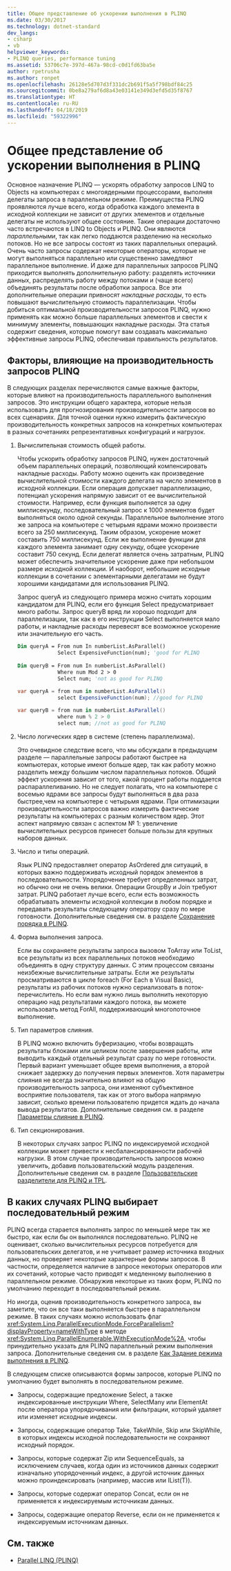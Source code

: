 ```yaml
---
title: Общее представление об ускорении выполнения в PLINQ
ms.date: 03/30/2017
ms.technology: dotnet-standard
dev_langs:
- csharp
- vb
helpviewer_keywords:
- PLINQ queries, performance tuning
ms.assetid: 53706c7e-397d-467a-98cd-c0d1fd63ba5e
author: rpetrusha
ms.author: ronpet
ms.openlocfilehash: 26128e5d707d3f331dc2b691f5a5f798bdf84c25
ms.sourcegitcommit: 0be8a279af6d8a43e03141e349d3efd5d35f8767
ms.translationtype: HT
ms.contentlocale: ru-RU
ms.lasthandoff: 04/18/2019
ms.locfileid: "59322996"
---
```

# <a name="understanding-speedup-in-plinq"></a>Общее представление об ускорении выполнения в PLINQ
Основное назначение PLINQ — ускорять обработку запросов LINQ to Objects на компьютерах с многоядерными процессорами, выполняя делегаты запроса в параллельном режиме. Преимущества PLINQ проявляются лучше всего, когда обработка каждого элемента в исходной коллекции не зависит от других элементов и отдельные делегаты не используют общее состояние. Такие операции достаточно часто встречаются в LINQ to Objects и PLINQ. Они являются *параллельными*, так как легко поддаются разделению на несколько потоков. Но не все запросы состоят из таких параллельных операций. Очень часто запросы содержат некоторые операторы, которые не могут выполняться параллельно или существенно замедляют параллельное выполнение. И даже для параллельных запросов PLINQ приходится выполнять дополнительную работу: разделять источники данных, распределять работу между потоками и (чаще всего) объединять результаты после обработки запроса. Все эти дополнительные операции привносят *накладные расходы*, то есть повышают вычислительную стоимость параллелизации. Чтобы добиться оптимальной производительности запросов PLINQ, нужно применять как можно больше параллельных элементов и свести к минимуму элементы, повышающих накладные расходы. Эта статья содержит сведения, которые помогут вам создавать максимально эффективные запросы PLINQ, обеспечивая правильность результатов.  
  
## <a name="factors-that-impact-plinq-query-performance"></a>Факторы, влияющие на производительность запросов PLINQ  
 В следующих разделах перечисляются самые важные факторы, которые влияют на производительность параллельного выполнения запросов. Это инструкции общего характера, которые нельзя использовать для прогнозирования производительности запросов во всех сценариях. Для точной оценки нужно измерить фактическую производительность конкретных запросов на конкретных компьютерах в разных сочетаниях репрезентативных конфигураций и нагрузок.  
  
1. Вычислительная стоимость общей работы.  
  
     Чтобы ускорить обработку запросов PLINQ, нужен достаточный объем параллельных операций, позволяющий компенсировать накладные расходы. Работу можно оценить как произведение вычислительной стоимости каждого делегата на число элементов в исходной коллекции. Если операция допускает параллелизацию, потенциал ускорения напрямую зависит от ее вычислительной стоимости. Например, если функция выполняется за одну миллисекунду, последовательный запрос к 1000 элементов будет выполняться около одной секунды. Параллельное выполнение этого же запроса на компьютере с четырьмя ядрами можно произвести всего за 250 миллисекунд. Таким образом, ускорение может составить 750 миллисекунд. Если же выполнение функции для каждого элемента занимает одну секунду, общее ускорение составит 750 секунд. Если делегат является очень затратным, PLINQ может обеспечить значительное ускорение даже при небольшом размере исходной коллекции. И наоборот, небольшие исходные коллекции в сочетании с элементарными делегатами не будут хорошими кандидатами для использования PLINQ.  
  
     Запрос queryA из следующего примера можно считать хорошим кандидатом для PLINQ, если его функция Select предусматривает много работы. Запрос queryB вряд ли хорошо подходит для параллелизации, так как в его инструкции Select выполняется мало работы, и накладные расходы перевесят все возможное ускорение или значительную его часть.  
  
    ```vb  
    Dim queryA = From num In numberList.AsParallel()  
                 Select ExpensiveFunction(num); 'good for PLINQ  
  
    Dim queryB = From num In numberList.AsParallel()  
                 Where num Mod 2 > 0  
                 Select num; 'not as good for PLINQ  
    ```  
  
    ```csharp  
    var queryA = from num in numberList.AsParallel()  
                 select ExpensiveFunction(num); //good for PLINQ  
  
    var queryB = from num in numberList.AsParallel()  
                 where num % 2 > 0  
                 select num; //not as good for PLINQ  
    ```  
  
2. Число логических ядер в системе (степень параллелизма).  
  
     Это очевидное следствие всего, что мы обсуждали в предыдущем разделе — параллельные запросы работают быстрее на компьютерах, которые имеют больше ядер, так как работу можно разделить между большим числом параллельных потоков. Общий эффект ускорения зависит от того, какой процент работы поддается распараллеливанию. Но не следует полагать, что на компьютере с восемью ядрами все запросы будут выполняться в два раза быстрее,чем на компьютере с четырьмя ядрами. При оптимизации производительности запросов важно измерить фактические результаты на компьютерах с разным количеством ядер. Этот аспект напрямую связан с аспектом № 1: увеличение вычислительных ресурсов принесет больше пользы для крупных наборов данных.  
  
3. Число и типы операций.  
  
     Язык PLINQ предоставляет оператор AsOrdered для ситуаций, в которых важно поддерживать исходный порядок элементов в последовательности. Упорядочение требует определенных затрат, но обычно они не очень велики. Операции GroupBy и Join требуют затрат. PLINQ работает лучше всего, если есть возможность обрабатывать элементы исходной коллекции в любом порядке и передавать результаты следующему оператору сразу по мере готовности. Дополнительные сведения см. в разделе [Сохранение порядка в PLINQ](../../../docs/standard/parallel-programming/order-preservation-in-plinq.md).  
  
4. Форма выполнения запроса.  
  
     Если вы сохраняете результаты запроса вызовом ToArray или ToList, все результаты из всех параллельных потоков необходимо объединять в одну структуру данных. С этим процессом связаны неизбежные вычислительные затраты. Если же результаты просматриваются в цикле foreach (For Each в Visual Basic), результаты из рабочих потоков нужно сериализовать в поток-перечислитель. Но если вам нужно лишь выполнить некоторую операцию над результатами каждого потока, вы можете использовать метод ForAll, поддерживающий многопоточное выполнение.  
  
5. Тип параметров слияния.  
  
     В PLINQ можно включить буферизацию, чтобы возвращать результаты блоками или целиком после завершения работы, или выводить каждый отдельный результат сразу по мере готовности. Первый вариант уменьшает общее время выполнения, а второй снижает задержку до получения первых элементов.  Хотя параметры слияния не всегда значительно влияют на общую производительность запроса, они изменяют субъективное восприятие пользователя, так как от этого выбора напрямую зависит, сколько времени пользователю придется ждать до начала вывода результатов. Дополнительные сведения см. в разделе [Параметры слияние в PLINQ](../../../docs/standard/parallel-programming/merge-options-in-plinq.md).  
  
6. Тип секционирования.  
  
     В некоторых случаях запрос PLINQ по индексируемой исходной коллекции может привести к несбалансированности рабочей нагрузки. В этом случае производительность запросов можно увеличить, добавив пользовательский модуль разделения. Дополнительные сведения см. в разделе [Пользовательские разделители для PLINQ и TPL](../../../docs/standard/parallel-programming/custom-partitioners-for-plinq-and-tpl.md).  
  
## <a name="when-plinq-chooses-sequential-mode"></a>В каких случаях PLINQ выбирает последовательный режим  
 PLINQ всегда старается выполнять запрос по меньшей мере так же быстро, как если бы он выполнялся последовательно. PLINQ не оценивает, сколько вычислительных ресурсов потребуется для пользовательских делегатов, и не учитывает размер источника входных данных, но проверяет некоторые характерные формы запросов. В частности, определяется наличие в запросе некоторых операторов или их сочетаний, которые часто приводят к медленному выполнению в параллельном режиме. Обнаружив некоторые из таких форм, PLINQ по умолчанию переходит в последовательный режим.  
  
 Но иногда, оценив производительность конкретного запроса, вы заметите, что он все таки выполняется быстрее в параллельном режиме. В таких случаях можно использовать флаг <xref:System.Linq.ParallelExecutionMode.ForceParallelism?displayProperty=nameWithType> в методе <xref:System.Linq.ParallelEnumerable.WithExecutionMode%2A>, чтобы принудительно указать для PLINQ параллельный режим выполнения запроса. Дополнительные сведения см. в разделе [Как Задание режима выполнения в PLINQ](../../../docs/standard/parallel-programming/how-to-specify-the-execution-mode-in-plinq.md).  
  
 В следующем списке описываются формы запросов, которые PLINQ по умолчанию будет выполнять в последовательном режиме.  
  
-   Запросы, содержащие предложение Select, а также индексированные инструкции Where, SelectMany или ElementAt после оператора упорядочивания или фильтрации, который удаляет или изменяет исходные индексы.  
  
-   Запросы, содержащие оператор Take, TakeWhile, Skip или SkipWhile, в которых индексы исходной последовательности не сохраняют исходный порядок.  
  
-   Запросы, которые содержат Zip или SequenceEquals, за исключением случаев, когда один из источников данных содержит изначально упорядоченный индекс, а другой источник данных можно проиндексировать (например, массив или IList(T)).  
  
-   Запросы, которые содержат оператор Concat, если он не применяется к индексируемым источникам данных.  
  
-   Запросы, содержащие оператор Reverse, если он не применяется к индексируемым источникам данных.  
  
## <a name="see-also"></a>См. также

- [Parallel LINQ (PLINQ)](../../../docs/standard/parallel-programming/parallel-linq-plinq.md)
